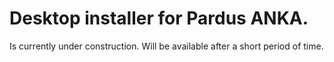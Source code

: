 Desktop installer for Pardus ANKA.
=======
Is currently under construction. Will be available after a short period of time.
